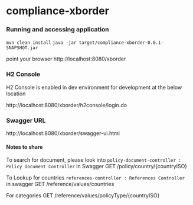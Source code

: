 # compliance-xborder

### Running and accessing application
`mvn clean install`
`java -jar target/compliance-xborder-0.0.1-SNAPSHOT.jar`

point your browser http://localhost:8080/xborder

### H2 Console
H2 Console is enabled in dev environment for development at the below location

http://localhost:8080/xborder/h2console/login.do

### Swagger URL
http://localhost:8080/xborder/swagger-ui.html

#### Notes to share
To search for document, please look into `policy-document-controller : Policy Document Controller` in Swagger
GET /policy/country/{countryISO}

To Lookup for countries `references-controller : References Controller ` in swagger
GET /reference/values/countries

For categories
GET /reference/values/policyType/{countryISO}
